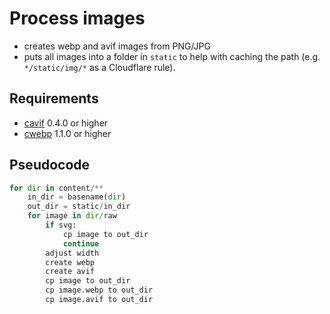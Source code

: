 # Process images

- creates webp and avif images from PNG/JPG
- puts all images into a folder in `static` to help with caching the path
  (e.g. `*/static/img/*` as a Cloudflare rule).

## Requirements

- [cavif](https://github.com/kornelski/cavif) 0.4.0 or higher
- [cwebp](https://developers.google.com/speed/webp/docs/cwebp) 1.1.0 or higher

## Pseudocode

```python
for dir in content/**
    in_dir = basename(dir)
    out_dir = static/in_dir
    for image in dir/raw
        if svg:
            cp image to out_dir
            continue
        adjust width
        create webp
        create avif
        cp image to out_dir
        cp image.webp to out_dir
        cp image.avif to out_dir
```
